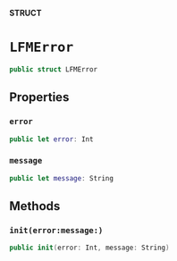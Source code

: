 **STRUCT**

# `LFMError`

```swift
public struct LFMError
```

## Properties
### `error`

```swift
public let error: Int
```

### `message`

```swift
public let message: String
```

## Methods
### `init(error:message:)`

```swift
public init(error: Int, message: String)
```

